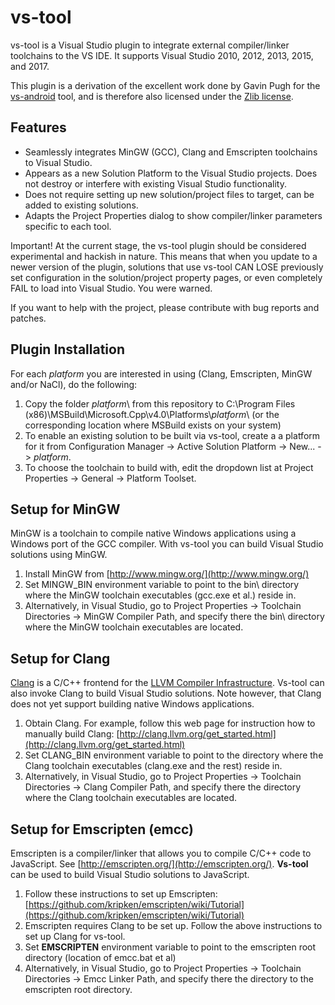 vs-tool
=======

vs-tool is a Visual Studio plugin to integrate external compiler/linker toolchains to the VS IDE. It supports Visual Studio 2010, 2012, 2013, 2015, and 2017.

This plugin is a derivation of the excellent work done by Gavin Pugh for the [vs-android](http://code.google.com/p/vs-android/) tool, and is therefore also licensed under the [Zlib license](http://en.wikipedia.org/wiki/Zlib_License).

Features
--------

- Seamlessly integrates MinGW (GCC), Clang and Emscripten toolchains to Visual Studio.
- Appears as a new Solution Platform to the Visual Studio projects. Does not destroy or interfere with existing Visual Studio functionality.
- Does not require setting up new solution/project files to target, can be added to existing solutions.
- Adapts the Project Properties dialog to show compiler/linker parameters specific to each tool.

Important! At the current stage, the vs-tool plugin should be considered experimental and hackish in nature. This means that when you update to a newer version of the plugin, solutions that use vs-tool CAN LOSE previously set configuration in the solution/project property pages, or even completely FAIL to load into Visual Studio. You were warned.

If you want to help with the project, please contribute with bug reports and patches.

Plugin Installation
-------------------

For each *platform* you are interested in using (Clang, Emscripten, MinGW and/or NaCl), do the following:

1. Copy the folder *platform*\ from this repository to C:\Program Files (x86)\MSBuild\Microsoft.Cpp\v4.0\Platforms\\*platform*\ (or the corresponding location where MSBuild exists on your system)
1. To enable an existing solution to be built via vs-tool, create a a platform for it from Configuration Manager -> Active Solution Platform -> New... -> *platform*.
1. To choose the toolchain to build with, edit the dropdown list at Project Properties -> General -> Platform Toolset.

Setup for MinGW
---------------

MinGW is a toolchain to compile native Windows applications using a Windows port of the GCC compiler. With vs-tool you can build Visual Studio solutions using MinGW.

1. Install MinGW from [http://www.mingw.org/](http://www.mingw.org/)
1. Set MINGW_BIN environment variable to point to the bin\ directory where the MinGW toolchain executables (gcc.exe et al.) reside in.
1. Alternatively, in Visual Studio, go to Project Properties -> Toolchain Directories -> MinGW Compiler Path, and specify there the bin\ directory where the MinGW toolchain executables are located.

Setup for Clang
---------------

[Clang](http://clang.llvm.org/) is a C/C++ frontend for the [LLVM Compiler Infrastructure](http://llvm.org/). Vs-tool can also invoke Clang to build Visual Studio solutions. Note however, that Clang does not yet support building native Windows applications.

1. Obtain Clang. For example, follow this web page for instruction how to manually build Clang: [http://clang.llvm.org/get_started.html](http://clang.llvm.org/get_started.html)
1. Set CLANG_BIN environment variable to point to the directory where the Clang toolchain executables (clang.exe and the rest) reside in.
1. Alternatively, in Visual Studio, go to Project Properties -> Toolchain Directories -> Clang Compiler Path, and specify there the directory where the Clang toolchain executables are located.

Setup for Emscripten (emcc)
--------------

Emscripten is a compiler/linker that allows you to compile C/C++ code to JavaScript. See [http://emscripten.org/](http://emscripten.org/). **Vs-tool** can be used to build Visual Studio solutions to JavaScript.

1. Follow these instructions to set up Emscripten: [https://github.com/kripken/emscripten/wiki/Tutorial](https://github.com/kripken/emscripten/wiki/Tutorial)
1. Emscripten requires Clang to be set up. Follow the above instructions to set up Clang for vs-tool.
1. Set **EMSCRIPTEN** environment variable to point to the emscripten root directory (location of emcc.bat et al)
1. Alternatively, in Visual Studio, go to Project Properties -> Toolchain Directories -> Emcc Linker Path, and specify there the directory to the emscripten root directory.
